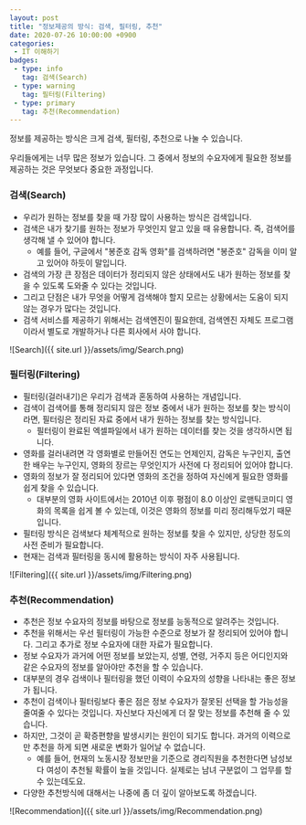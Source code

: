 ```yaml
---
layout: post
title: "정보제공의 방식: 검색, 필터링, 추천"
date: 2020-07-26 10:00:00 +0900
categories: 
 - IT 이해하기
badges:
 - type: info
   tag: 검색(Search)
 - type: warning
   tag: 필터링(Filtering)
 - type: primary
   tag: 추천(Recommendation)
---
```


정보를 제공하는 방식은 크게 검색, 필터링, 추천으로 나눌 수 있습니다.

<!--more-->

우리들에게는 너무 많은 정보가 있습니다. 그 중에서 정보의 수요자에게 필요한 정보를 제공하는 것은 무엇보다 중요한 과정입니다.

### **검색(Search)**
- 우리가 원하는 정보를 찾을 때 가장 많이 사용하는 방식은 검색입니다.
- 검색은 내가 찾기를 원하는 정보가 무엇인지 알고 있을 때 유용합니다. 즉, 검색어를 생각해 낼 수 있어야 합니다.
  - 예를 들어, 구글에서 "봉준호 감독 영화"를 검색하려면 "봉준호" 감독을 이미 알고 있어야 하듯이 말입니다.
- 검색의 가장 큰 장점은 데이터가 정리되지 않은 상태에서도 내가 원하는 정보를 찾을 수 있도록 도와줄 수 있다는 것입니다.
- 그리고 단점은 내가 무엇을 어떻게 검색해야 할지 모르는 상황에서는 도움이 되지 않는 경우가 많다는 것입니다.
- 검색 서비스를 제공하기 위해서는 검색엔진이 필요한데, 검색엔진 자체도 프로그램이라서 별도로 개발하거나 다른 회사에서 사야 합니다.

![Search]({{ site.url }}/assets/img/Search.png)

### **필터링(Filtering)**
- 필터링(걸러내기)은 우리가 검색과 혼동하여 사용하는 개념입니다.
- 검색이 검색어를 통해 정리되지 않은 정보 중에서 내가 원하는 정보를 찾는 방식이라면, 필터링은 정리된 자료 중에서 내가 원하는 정보를 찾는 방식입니다.
  - 필터링이 완료된 엑셀파일에서 내가 원하는 데이터를 찾는 것을 생각하시면 됩니다.
- 영화를 걸러내려면 각 영화별로 만들어진 연도는 언제인지, 감독은 누구인지, 출연한 배우는 누구인지, 영화의 장르는 무엇인지가 사전에 다 정리되어 있어야 합니다.
- 영화의 정보가 잘 정리되어 있다면 영화의 조건을 정하여 자신에게 필요한 영화를 쉽게 찾을 수 있습니다.
  - 대부분의 영화 사이트에서는 2010년 이후 평점이 8.0 이상인 로맨틱코미디 영화의 목록을 쉽게 볼 수 있는데, 이것은 영화의 정보를 미리 정리해두었기 때문입니다.
- 필터링 방식은 검색보다 체계적으로 원하는 정보를 찾을 수 있지만, 상당한 정도의 사전 준비가 필요합니다.
- 현재는 검색과 필터링을 동시에 활용하는 방식이 자주 사용됩니다.

![Filtering]({{ site.url }}/assets/img/Filtering.png)

### **추천(Recommendation)**
- 추천은 정보 수요자의 정보를 바탕으로 정보를 능동적으로 알려주는 것입니다.
- 추천을 위해서는 우선 필터링이 가능한 수준으로 정보가 잘 정리되어 있어야 합니다. 그리고 추가로 정보 수요자에 대한 자료가 필요합니다.
- 정보 수요자가 과거에 어떤 정보를 보았는지, 성별, 연령, 거주지 등은 어디인지와 같은 수요자의 정보를 알아야만 추천을 할 수 있습니다.
- 대부분의 경우 검색이나 필터링을 했던 이력이 수요자의 성향을 나타내는 좋은 정보가 됩니다.
- 추천이 검색이나 필터링보다 좋은 점은 정보 수요자가 잘못된 선택을 할 가능성을 줄여줄 수 있다는 것입니다. 자신보다 자신에게 더 잘 맞는 정보를 추천해 줄 수 있습니다.
- 하지만, 그것이 곧 확증편향을 발생시키는 원인이 되기도 합니다. 과거의 이력으로만 추천을 하게 되면 새로운 변화가 일어날 수 없습니다.
  - 예를 들어, 현재의 노동시장 정보만을 기준으로 경리직원을 추천한다면 남성보다 여성이 추천될 확률이 높을 것입니다. 실제로는 남녀 구분없이 그 업무를 할 수 있는데도요.
- 다양한 추천방식에 대해서는 나중에 좀 더 깊이 알아보도록 하겠습니다.

![Recommendation]({{ site.url }}/assets/img/Recommendation.png)